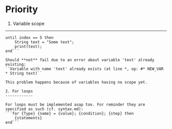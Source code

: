 Priority
=================

1. Variable scope
------------

```Int index;
until index == 5 then
    String text = "Some text";
    print(text);
end```

Should **not** fail due to an error about variable 'text' already existing:
``Variable with name 'text' already exists (at line *, op: #* NEW_VAR * String text)``

This problem happens because of variables having no scope yet.

2. For loops
------------

For loops must be implemented asap too. For reminder they are specified as such (cf. syntax.md):
```for {Type} {name} = {value}; {condition}; {step} then
    {statements}
end```
